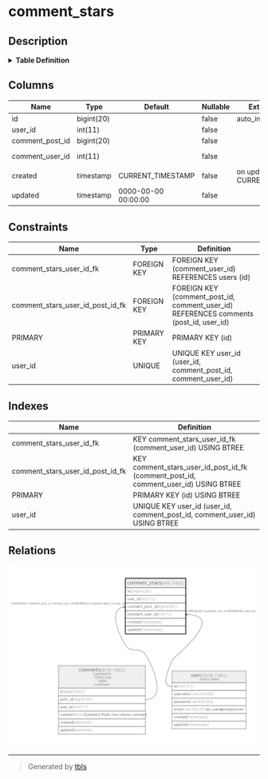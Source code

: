 # comment_stars

## Description

<details>
<summary><strong>Table Definition</strong></summary>

```sql
CREATE TABLE `comment_stars` (
  `id` bigint(20) NOT NULL AUTO_INCREMENT,
  `user_id` int(11) NOT NULL,
  `comment_post_id` bigint(20) NOT NULL,
  `comment_user_id` int(11) NOT NULL,
  `created` timestamp NOT NULL DEFAULT CURRENT_TIMESTAMP ON UPDATE CURRENT_TIMESTAMP,
  `updated` timestamp NOT NULL DEFAULT '0000-00-00 00:00:00',
  PRIMARY KEY (`id`),
  UNIQUE KEY `user_id` (`user_id`,`comment_post_id`,`comment_user_id`),
  KEY `comment_stars_user_id_post_id_fk` (`comment_post_id`,`comment_user_id`),
  KEY `comment_stars_user_id_fk` (`comment_user_id`),
  CONSTRAINT `comment_stars_user_id_fk` FOREIGN KEY (`comment_user_id`) REFERENCES `users` (`id`),
  CONSTRAINT `comment_stars_user_id_post_id_fk` FOREIGN KEY (`comment_post_id`, `comment_user_id`) REFERENCES `comments` (`post_id`, `user_id`)
) ENGINE=InnoDB DEFAULT CHARSET=latin1
```

</details>

## Columns

| Name | Type | Default | Nullable | Extra Definition | Children | Parents | Comment |
| ---- | ---- | ------- | -------- | --------------- | -------- | ------- | ------- |
| id | bigint(20) |  | false | auto_increment |  |  |  |
| user_id | int(11) |  | false |  |  |  |  |
| comment_post_id | bigint(20) |  | false |  |  | [comments](comments.md) |  |
| comment_user_id | int(11) |  | false |  |  | [users](users.md) [comments](comments.md) |  |
| created | timestamp | CURRENT_TIMESTAMP | false | on update CURRENT_TIMESTAMP |  |  |  |
| updated | timestamp | 0000-00-00 00:00:00 | false |  |  |  |  |

## Constraints

| Name | Type | Definition |
| ---- | ---- | ---------- |
| comment_stars_user_id_fk | FOREIGN KEY | FOREIGN KEY (comment_user_id) REFERENCES users (id) |
| comment_stars_user_id_post_id_fk | FOREIGN KEY | FOREIGN KEY (comment_post_id, comment_user_id) REFERENCES comments (post_id, user_id) |
| PRIMARY | PRIMARY KEY | PRIMARY KEY (id) |
| user_id | UNIQUE | UNIQUE KEY user_id (user_id, comment_post_id, comment_user_id) |

## Indexes

| Name | Definition |
| ---- | ---------- |
| comment_stars_user_id_fk | KEY comment_stars_user_id_fk (comment_user_id) USING BTREE |
| comment_stars_user_id_post_id_fk | KEY comment_stars_user_id_post_id_fk (comment_post_id, comment_user_id) USING BTREE |
| PRIMARY | PRIMARY KEY (id) USING BTREE |
| user_id | UNIQUE KEY user_id (user_id, comment_post_id, comment_user_id) USING BTREE |

## Relations

![er](comment_stars.png)

---

> Generated by [tbls](https://github.com/k1LoW/tbls)
